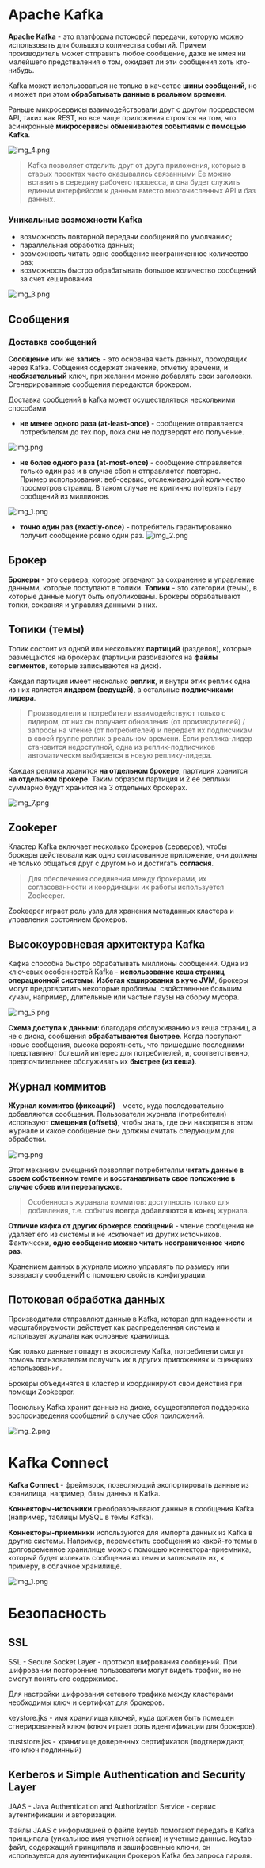 # Apache Kafka

**Apache Kafka** - это платформа потоковой передачи, которую можно использовать для большого количества
событий. Причем производитель может отправить любое сообщение, даже не имея ни малейшего предстваления
о том, ожидает ли эти сообщения хоть кто-нибудь.

Kafka может использоваться не только в качестве **шины сообщений**, но и может при этом **обрабатывать данные
в реальном времени**.

Раньше микросервисы взаимодействовали друг с другом посредством API, таких как REST,
но все чаще приложения строятся на том, что асинхронные **микросервисы обмениваются
событиями с помощью Kafka**.

![img_4.png](img_4.png)

> Kafka позволяет отделить друг от друга приложения, которые в старых проектах часто оказывались связанными
Ее можно вставить в середину рабочего процесса, и она будет служить единым интерфейсом к данным вместо
многочисленных API и баз данных.

### Уникальные возможности Kafka

- возможность повторной передачи сообщений по умолчанию;
- параллельная обработка данных;
- возможность читать одно сообщение неограниченное количество раз;
- возможность быстро обрабатывать большое количество сообщений за счет кеширования.

![img_3.png](img_3.png)

## Сообщения
### Доставка сообщений

**Сообщение** или же **запись** - это основная часть данных, проходящих через
Kafka. Собщения содержат значение, отметку времени, и **необязательный** ключ, при желании
можно добавлять свои заголовки. Сгенерированные сообщения передаются брокером.

Доставка сообщений в kafka может осуществляться несколькими способами
- **не менее одного раза (at-least-once)** - сообщение отправляется
потребителям до тех пор, пока они не подтвердят его получение.

![img.png](img.png)

- **не более одного раза (at-most-once)** - сообщение отправляется только
один раз и в случае сбоя н отправляется повторно.<br>
Пример использования: веб-сервис, отслеживающий количество просмотров страниц. В таком случае
не критично потерять пару сообщений из миллионов.

![img_1.png](img_1.png)

- **точно один раз (exactly-once)** - потребитель гарантированно получит
сообщение ровно один раз.
![img_2.png](img_2.png)

## Брокер

**Брокеры** - это сервера, которые отвечают за сохранение и управление данными, которые поступают в топики.
**Топики** - это категории (темы), в которые данные могут быть опубликованы.
Брокеры обрабатывают топки, сохраняя и управляя данными в них.

## Топики (темы)

Топик состоит из одной или нескольких **партиций** (разделов), которые размещаются на брокерах
(партиции разбиваются на **файлы сегментов**, которые записываются на диск).

Каждая партиция имеет несколько **реплик**, и внутри этих реплик одна из них является **лидером (ведущей)**,
а остальные **подписчиками лидера**. 

> Производители и потребители взаимодействуют только с лидером, от них
он получает обновления (от производителей) / запросы на чтение (от потребителей)  и передает
их подписчикам в своей группе реплик в реальном времени. Если реплика-лидер становится недоступной, одна
из реплик-подписчиков автоматическм выбирается в новую реплику-лидера.

Каждая реплика хранится **на отдельном брокере**, партиция хранится **на отдельном брокере**.
Таким образом партиция и 2 ее реплики суммарно будут хранится на 3 отдельных брокерах.

![img_7.png](img_7.png)

## Zookeper

Кластер Kafka включает несколько брокеров (серверов), чтобы брокеры действовали как одно согласованное приложение,
они должны не только общаться друг с другом но и достигать **согласия**. 

> Для обеспечения соединения между брокерами, их согласованности и координации их работы используется Zookeeper.

Zookeeper играет роль узла для хранения метаданных кластера и управления состоянием брокеров.

## Высокоуровневая архитектура Kafka

Кафка способна быстро обрабатывать миллионы сообщений. Одна из ключевых особенностей Kafka - **использование
кеша страниц операционной системы**. **Избегая кеширования в куче JVM**, брокеры могут предотвратить некоторые
проблемы, свойственные большим кучам, например, длительные или частые паузы на сборку мусора.

![img_5.png](img_5.png)

**Схема доступа к данным**: благодаря обслуживанию из кеша страниц, а не с диска, сообщения **обрабатываются быстрее**.
Когда поступают новые сообщения, высока вероятность, что пришедшие последними представляют больший интерес для
потребителей, и, соответственно, предпочтительнее обслуживать их **быстрее (из кеша)**.

## Журнал коммитов

**Журнал коммитов (фиксаций)** - место, куда последовательно добавляются сообщения. Пользователи журнала
(потребители) используют **смещения (offsets)**, чтобы знать, где они находятся в этом журнале и какое сообщение
они должны считать следующим для обработки. 

![img.png](img_8.png)

Этот механизм смещений позволяет потребителям **читать данные в своем 
собственном темпе** и **восстанавливать свое положение в случае сбоев или перезапусков**. 

> Особенность журанала коммитов: доступность только для добавления, т.е. события **всегда добавляются в конец**
журнала.

**Отличие кафка от других брокеров сообщений** - чтение сообщения не удаляет его из системы и не исключает
из других источников. Фактически, **одно сообщение можно читать неограниченное число раз**.

Хранением данных в журнале можно управлять по размеру или возврасту сообщениЙ с помощью свойств конфигурации.

## Потоковая обработка данных

Производители отправляют данные в Kafka, которая для надежности и масштабируемости действует как
распределенная система и использует журналы как основные хранилища.

Как только данные попадут в экосистему Kafka, потребители смогут помочь пользователям получить их в других
приложениях и сценариях использования. 

Брокеры объединятся в кластер и координируют свои действия при помощи Zookeeper.

Поскольку Kafka хранит данные на диске, осуществляется поддержка воспроизведения сообщений в случае сбоя приложений.

![img_2.png](img_10.png)




































































































# Kafka Connect

**Kafka Connect** - фреймворк, позволяющий экспортировать данные из хранилища, например, базы данных в Kafka.

**Коннекторы-источники** преобразовыввают данные в сообщения Kafka (например, таблицы MySQL в темы Kafka).

**Коннекторы-приемники** используются для импорта данных из Kafka в другие системы. Например, переместить сообщения из
какой-то темы в долговременное хранилище можо с помощью коннектора-приемника, который будет излекать сообщения из темы
и записывать их, к примеру, в облачное хранилище.

![img_1.png](img_9.png)


# Безопасность

## SSL

SSL - Secure Socket Layer - протокол шифрования сообщений. При шифровании посторонние пользователи могут видеть
трафик, но не смогут понять его содержимое.

Для настройки шифрования сетевого трафика между кластерами необходимы ключ и сертифкат для брокеров.

keystore.jks - имя хранилища ключей, куда должен быть помещен сгнерированный ключ (ключ играет роль идентификации
для брокеров).

truststore.jks - хранилище доверенных сертификатов (подтверждают, что ключ подлинный)

## Kerberos и Simple Authentication and Security Layer

JAAS - Java Authentication and Authorization Service - сервис аутентификации и авторизации.

Файлы JAAS с информацией о файле keytab помогают передать в Kafka принципала (уикальное имя учетной записи)
и учетные данные. keytab - файл, содержащий принципала и зашифровнные ключи, он используется для аутентификации
брокеров Kafka без запроса пароля. 